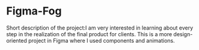 # Figma-Fog
Short description of the project:I am very interested in learning about every step in the realization of the final product for clients. This is a more design-oriented project in Figma where I used components and animations.
